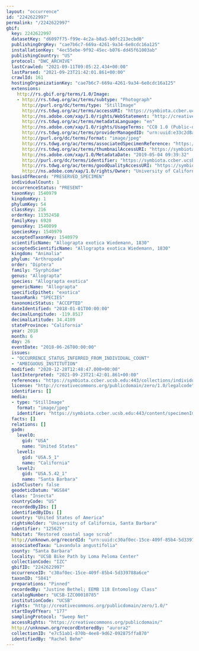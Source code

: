 ```yaml
---
layout: "occurrence"
id: "2242622997"
permalink: "/2242622997"
gbif:
  key: 2242622997
  datasetKey: "d6097f75-f99e-4c2a-b8a5-b0fc213ecbd0"
  publishingOrgKey: "cae7b6c7-669a-4261-9a34-6e8cdc16a125"
  installationKey: "4ec55ebe-9f92-45ec-b076-dd45f61003ab"
  publishingCountry: "US"
  protocol: "DWC_ARCHIVE"
  lastCrawled: "2021-09-11T09:05:22.434+00:00"
  lastParsed: "2021-09-23T21:42:01.861+00:00"
  crawlId: 161
  hostingOrganizationKey: "cae7b6c7-669a-4261-9a34-6e8cdc16a125"
  extensions:
    http://rs.gbif.org/terms/1.0/Image:
    - http://rs.tdwg.org/ac/terms/subtype: "Photograph"
      http://purl.org/dc/terms/type: "StillImage"
      http://rs.tdwg.org/ac/terms/accessURI: "https://symbiota.ccber.ucsb.edu:443/content/specimenImages/UCSB_IZC/UCSB-IZC00010/UCSB-IZC00010785_lg.jpg"
      http://ns.adobe.com/xap/1.0/rights/WebStatement: "http://creativecommons.org/publicdomain/zero/1.0/"
      http://rs.tdwg.org/ac/terms/metadataLanguage: "en"
      http://ns.adobe.com/xap/1.0/rights/UsageTerms: "CC0 1.0 (Public-domain)"
      http://rs.tdwg.org/ac/terms/providerManagedID: "urn:uuid:e33c2d8a-bf17-47ed-bf0b-95c559f403e6"
      http://purl.org/dc/terms/format: "image/jpeg"
      http://rs.tdwg.org/ac/terms/associatedSpecimenReference: "https://symbiota.ccber.ucsb.edu:443/collections/individual/index.php?occid=125625"
      http://rs.tdwg.org/ac/terms/thumbnailAccessURI: "https://symbiota.ccber.ucsb.edu:443/content/specimenImages/UCSB_IZC/UCSB-IZC00010/UCSB-IZC00010785_tn.jpg"
      http://ns.adobe.com/xap/1.0/MetadataDate: "2019-05-04 09:39:32"
      http://purl.org/dc/terms/identifier: "https://symbiota.ccber.ucsb.edu:443/content/specimenImages/UCSB_IZC/UCSB-IZC00010/UCSB-IZC00010785_lg.jpg"
      http://rs.tdwg.org/ac/terms/goodQualityAccessURI: "https://symbiota.ccber.ucsb.edu:443/content/specimenImages/UCSB_IZC/UCSB-IZC00010/UCSB-IZC00010785.jpg"
      http://ns.adobe.com/xap/1.0/rights/Owner: "University of California, Santa Barbara"
  basisOfRecord: "PRESERVED_SPECIMEN"
  individualCount: 1
  occurrenceStatus: "PRESENT"
  taxonKey: 1540979
  kingdomKey: 1
  phylumKey: 54
  classKey: 216
  orderKey: 11352458
  familyKey: 6920
  genusKey: 1540899
  speciesKey: 1540979
  acceptedTaxonKey: 1540979
  scientificName: "Allograpta exotica Wiedemann, 1830"
  acceptedScientificName: "Allograpta exotica Wiedemann, 1830"
  kingdom: "Animalia"
  phylum: "Arthropoda"
  order: "Diptera"
  family: "Syrphidae"
  genus: "Allograpta"
  species: "Allograpta exotica"
  genericName: "Allograpta"
  specificEpithet: "exotica"
  taxonRank: "SPECIES"
  taxonomicStatus: "ACCEPTED"
  dateIdentified: "2018-01-01T00:00:00"
  decimalLongitude: -119.8517
  decimalLatitude: 34.4109
  stateProvince: "California"
  year: 2018
  month: 6
  day: 26
  eventDate: "2018-06-26T00:00:00"
  issues:
  - "OCCURRENCE_STATUS_INFERRED_FROM_INDIVIDUAL_COUNT"
  - "AMBIGUOUS_INSTITUTION"
  modified: "2020-12-28T12:48:47.000+00:00"
  lastInterpreted: "2021-09-23T21:42:01.861+00:00"
  references: "https://symbiota.ccber.ucsb.edu:443/collections/individual/index.php?occid=125625"
  license: "http://creativecommons.org/publicdomain/zero/1.0/legalcode"
  identifiers: []
  media:
  - type: "StillImage"
    format: "image/jpeg"
    identifier: "https://symbiota.ccber.ucsb.edu:443/content/specimenImages/UCSB_IZC/UCSB-IZC00010/UCSB-IZC00010785_lg.jpg"
  facts: []
  relations: []
  gadm:
    level0:
      gid: "USA"
      name: "United States"
    level1:
      gid: "USA.5_1"
      name: "California"
    level2:
      gid: "USA.5.42_1"
      name: "Santa Barbara"
  isInCluster: false
  geodeticDatum: "WGS84"
  class: "Insecta"
  countryCode: "US"
  recordedByIDs: []
  identifiedByIDs: []
  country: "United States of America"
  rightsHolder: "University of California, Santa Barbara"
  identifier: "125625"
  habitat: "Restored coastal sage scrub"
  http://unknown.org/recordId: "urn:uuid:c30af0ec-15ce-409f-85b4-5d339788a6ce"
  associatedTaxa: "Lavandula angustifolia"
  county: "Santa Barbara"
  locality: "UCSB Bike Path by Loma Peloma Center"
  collectionCode: "IZC"
  gbifID: "2242622997"
  occurrenceID: "c30af0ec-15ce-409f-85b4-5d339788a6ce"
  taxonID: "5841"
  preparations: "Pinned"
  recordedBy: "Justine Bethel; EEMB 118 Entomology Class"
  catalogNumber: "UCSB-IZC00010785"
  institutionCode: "UCSB"
  rights: "http://creativecommons.org/publicdomain/zero/1.0/"
  startDayOfYear: "177"
  samplingProtocol: "Sweep Net"
  accessRights: "https://creativecommons.org/publicdomain/"
  http://unknown.org/recordEnteredBy: "aurora2"
  collectionID: "e7c51ab1-870b-4ee8-9d62-092875ffa870"
  identifiedBy: "Rachel Behm"
---
```

